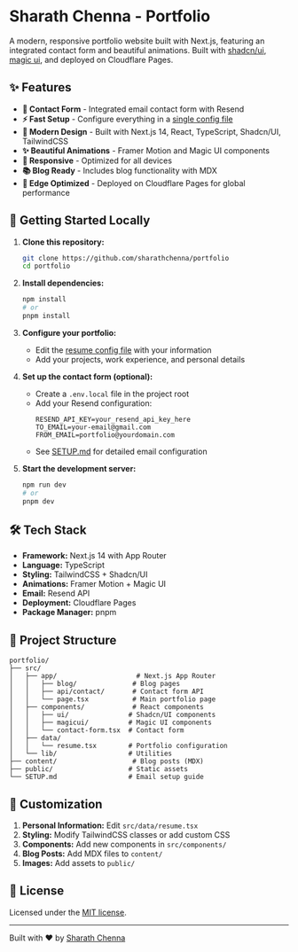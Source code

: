 <div align="center">
</div>

# Sharath Chenna - Portfolio 

A modern, responsive portfolio website built with Next.js, featuring an integrated contact form and beautiful animations. Built with [shadcn/ui](https://ui.shadcn.com/), [magic ui](https://magicui.design/), and deployed on Cloudflare Pages.

## ✨ Features

- **📝 Contact Form** - Integrated email contact form with Resend
- **⚡ Fast Setup** - Configure everything in a [single config file](./src/data/resume.tsx)
- **🎨 Modern Design** - Built with Next.js 14, React, TypeScript, Shadcn/UI, TailwindCSS
- **✨ Beautiful Animations** - Framer Motion and Magic UI components
- **📱 Responsive** - Optimized for all devices
- **📚 Blog Ready** - Includes blog functionality with MDX
- **🚀 Edge Optimized** - Deployed on Cloudflare Pages for global performance

## 🚀 Getting Started Locally

1. **Clone this repository:**
   ```bash
   git clone https://github.com/sharathchenna/portfolio
   cd portfolio
   ```

2. **Install dependencies:**
   ```bash
   npm install
   # or
   pnpm install
   ```

3. **Configure your portfolio:**
   - Edit the [resume config file](./src/data/resume.tsx) with your information
   - Add your projects, work experience, and personal details

4. **Set up the contact form (optional):**
   - Create a `.env.local` file in the project root
   - Add your Resend configuration:
     ```env
     RESEND_API_KEY=your_resend_api_key_here
     TO_EMAIL=your-email@gmail.com
     FROM_EMAIL=portfolio@yourdomain.com
     ```
   - See [SETUP.md](./SETUP.md) for detailed email configuration

5. **Start the development server:**
   ```bash
   npm run dev
   # or
   pnpm dev
   ```




## 🛠️ Tech Stack

- **Framework:** Next.js 14 with App Router
- **Language:** TypeScript
- **Styling:** TailwindCSS + Shadcn/UI
- **Animations:** Framer Motion + Magic UI
- **Email:** Resend API
- **Deployment:** Cloudflare Pages
- **Package Manager:** pnpm

## 📁 Project Structure

```
portfolio/
├── src/
│   ├── app/                    # Next.js App Router
│   │   ├── blog/              # Blog pages
│   │   ├── api/contact/       # Contact form API
│   │   └── page.tsx           # Main portfolio page
│   ├── components/            # React components
│   │   ├── ui/               # Shadcn/UI components
│   │   ├── magicui/          # Magic UI components
│   │   └── contact-form.tsx  # Contact form
│   ├── data/
│   │   └── resume.tsx        # Portfolio configuration
│   └── lib/                  # Utilities
├── content/                   # Blog posts (MDX)
├── public/                   # Static assets
└── SETUP.md                  # Email setup guide
```

## 🎨 Customization

1. **Personal Information:** Edit `src/data/resume.tsx`
2. **Styling:** Modify TailwindCSS classes or add custom CSS
3. **Components:** Add new components in `src/components/`
4. **Blog Posts:** Add MDX files to `content/`
5. **Images:** Add assets to `public/`

## 📄 License

Licensed under the [MIT license](https://github.com/sharathchenna/portfolio/blob/main/LICENSE).

---

Built with ❤️ by [Sharath Chenna](https://github.com/sharathchenna)
